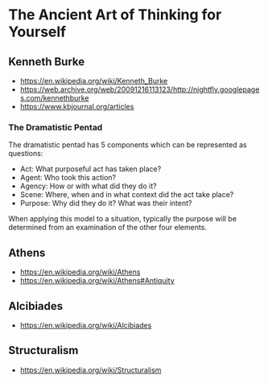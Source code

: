 # The Ancient Art of Thinking for Yourself

## Kenneth Burke

* https://en.wikipedia.org/wiki/Kenneth_Burke
* https://web.archive.org/web/20091216113123/http://nightfly.googlepages.com/kennethburke
* https://www.kbjournal.org/articles

### The Dramatistic Pentad

The dramatistic pentad has 5 components which can be represented as questions:

* Act: What purposeful act has taken place?
* Agent: Who took this action?
* Agency: How or with what did they do it?
* Scene: Where, when and in what context did the act take place?
* Purpose: Why did they do it? What was their intent?

When applying this model to a situation, typically the purpose will be determined from an examination of the other four elements.


## Athens


* https://en.wikipedia.org/wiki/Athens
* https://en.wikipedia.org/wiki/Athens#Antiquity

## Alcibiades

* https://en.wikipedia.org/wiki/Alcibiades

## Structuralism

* https://en.wikipedia.org/wiki/Structuralism

